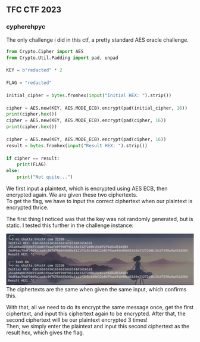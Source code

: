 TFC CTF 2023
-

### cypherehpyc
The only challenge i did in this ctf, a pretty standard AES oracle challenge.

```python
from Crypto.Cipher import AES
from Crypto.Util.Padding import pad, unpad

KEY = b"redacted" * 2

FLAG = "redacted"

initial_cipher = bytes.fromhex(input("Initial HEX: ").strip())

cipher = AES.new(KEY, AES.MODE_ECB).encrypt(pad(initial_cipher, 16))
print(cipher.hex())
cipher = AES.new(KEY, AES.MODE_ECB).encrypt(pad(cipher, 16))
print(cipher.hex())

cipher = AES.new(KEY, AES.MODE_ECB).encrypt(pad(cipher, 16))
result = bytes.fromhex(input("Result HEX: ").strip())

if cipher == result:
    print(FLAG)
else:
    print("Not quite...")
```

We first input a plaintext, which is encrypted using AES ECB, then encrypted again. We are given these two ciphertexts.  
To get the flag, we have to input the correct ciphertext when our plaintext is encrypted thrice.  

The first thing I noticed was that the key was not randomly generated, but is static. I tested this further in the challenge instance:  

![Screenshot](../assets/images/tfcctforacle.png)  
The ciphertexts are the same when given the same input, which confirms this.  

With that, all we need to do its encrypt the same message once, get the first ciphertext, and input this ciphertext again to be encrypted. After that, the second ciphertext will be our plaintext encrypted 3 times!  
Then, we simply enter the plaintext and input this second ciphertext as the result hex, which gives the flag.
